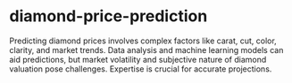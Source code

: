 # diamond-price-prediction
Predicting diamond prices involves complex factors like carat, cut, color, clarity, and market trends. Data analysis and machine learning models can aid predictions, but market volatility and subjective nature of diamond valuation pose challenges. Expertise is crucial for accurate projections.
